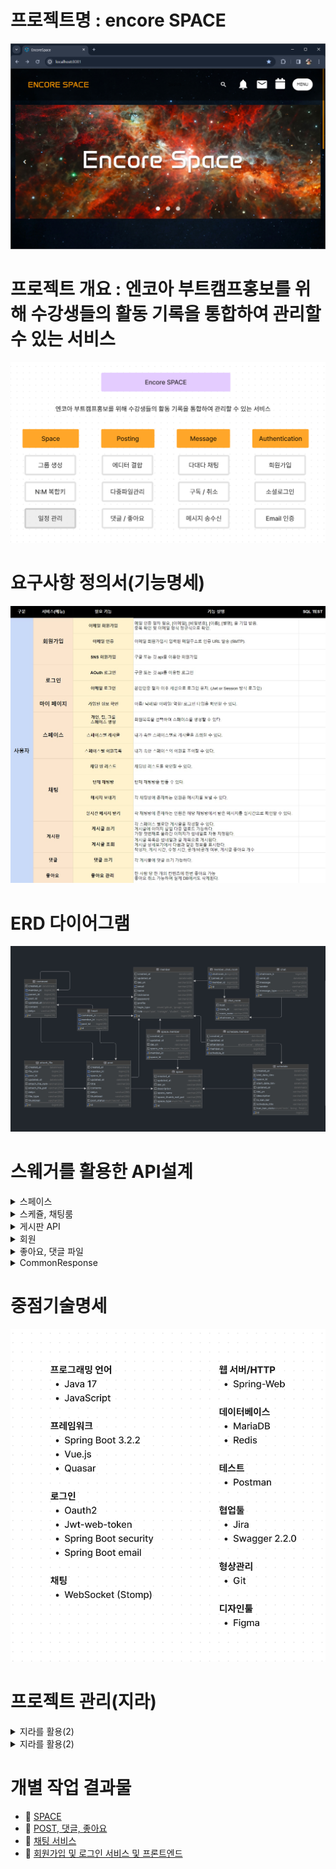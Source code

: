 
# 프로젝트명 : encore SPACE 

![img.png](img/img.png)

# 프로젝트 개요 : 엔코아 부트캠프홍보를 위해 수강생들의 활동 기록을 통합하여 관리할 수 있는 서비스
![img_1.png](img/img_1.png)


# 요구사항 정의서(기능명세)
![img_3.png](img/img_3.png)

# ERD 다이어그램
![img_4.png](img/img_4.png)

# 스웨거를 활용한 API설계
<details>
    <summary>스페이스</summary>

![img_5.png](img/img_5.png)
</details>


<details>
    <summary>스케쥴, 채팅룸</summary>

![img_7.png](img/img_7.png)
</details>

<details>
    <summary>게시판 API</summary>

![img_8.png](img/img_8.png)
</details>

<details>
    <summary> 회원</summary>

![img_9.png](img/img_9.png)
</details>

<details>
    <summary> 좋아요, 댓글 파일</summary>

![img_10.png](img/img_10.png)
</details>

<details>
    <summary> CommonResponse </summary>

![img_11.png](img/img_11.png)
</details>


# 중점기술명세
![img_2.png](img/img_2.png)


# 프로젝트 관리(지라)
<details>
    <summary> 지라를 활용(2) </summary>

![img_13.png](img/img_13.png)
</details>

<details>
    <summary> 지라를 활용(2) </summary>

![img_14.png](img/img_14.png)
</details>


# 개별 작업 결과물

- 📕 [SPACE](https://github.com/lifedesigner88/Space-BackEnd/blob/develop/docs/Space/README.md)
- 📙 [POST, 댓글, 좋아요](https://github.com/lifedesigner88/Space-BackEnd/tree/HHJ/Docs/docs/heejun_docs)
- 📗 [채팅 서비스](https://github.com/lifedesigner88/Space-BackEnd/tree/develop/docs/docs_jaeseok)
- 📘 [회원가입 및 로그인 서비스 및 프론트엔드](https://github.com/lifedesigner88/Space-BackEnd/tree/develop/docs/docs_GyeongNam)



